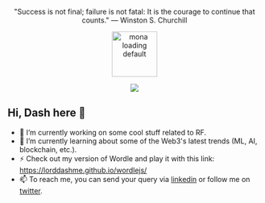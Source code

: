 <!--
**LordDashMe/LordDashMe** is a ✨ _special_ ✨ repository because its `README.md` (this file) appears on your GitHub profile.

Here are some ideas to get you started:

- 🔭 I’m currently working on ...
- 🌱 I’m currently learning ...
- 👯 I’m looking to collaborate on ...
- 🤔 I’m looking for help with ...
- 💬 Ask me about ...
- 📫 How to reach me: ...
- 😄 Pronouns: ...
- ⚡ Fun fact: ...
-->

<!--
# Hello, World!

The usually we do when we are learning a new programming language is to print ```Hello, World!``` and that's the same when you opened or discovered my profile :joy:.

<p align="center"><img src="https://github.githubassets.com/images/modules/notifications/inbox-zero.svg" alt="inbox zero" /></p>

## Hi, Dash here! :wave:

- 🔭 I’m currently working on some Special Projects, you can check this [project list](http://lorddashme.github.io/projects/).
- 🌱 I’m currently learning **Data Science**, **Machine Learning**, etc.
- 🌱 I’m currently learning about some of the Web3's latest trends (blockchain, ML, AI, etc.).
- 📫 How to reach me: Send your queries using this [contact form](http://lorddashme.github.io/contact/).
- :rainbow: Want to donating any token? :heart: I'm really grateful for that, here is my address: 0x370C28483aF8cD4F7A9A1496f8b1888a73d8A684

<p align="center"><img src="https://github.githubassets.com/images/mona-whisper.gif" alt="mona whisper" /></p>

<p align="center">
  <a href="https://github.com/LordDashMe/github-contribution-stats/">
    <img src="https://github-contribution-stats.vercel.app/api/?username=lorddashme" />
  </a>
</p>

<p align="center">"Any fool can write code that a computer can understand. Good programmers write code that humans can understand." - Martin Fowler</p>

## Other Activities

- I'm also working on and maintaining the following projects: [WordleJS](https://lorddashme.github.io/wordlejs/), [Axie Stats Dashboard](https://lorddashme.github.io/axie-stats-dashboard/?id=ronin:70b2821390ffb6d9e3a07a7c8c29ff16f1384021) 
-->

<p align="center">"Success is not final; failure is not fatal: It is the courage to continue that counts." — Winston S. Churchill</p>

<!-- <p align="center"><img src="https://github.githubassets.com/images/mona-whisper.gif" alt="mona whisper" /></p> -->
<p align="center"><img width="90" height="90" src="https://github.githubassets.com/images/mona-loading-default.gif" alt="mona loading default" /></p>

<p align="center">
  <a href="https://github.com/LordDashMe/github-contribution-stats/">
    <img src="https://github-contribution-stats.vercel.app/api/?username=lorddashme" />
  </a>
</p>

## Hi, Dash here :wave:

- 🔭 I’m currently working on some cool stuff related to RF.
- 🌱 I’m currently learning about some of the Web3's latest trends (ML, AI, blockchain, etc.).
- ⚡ Check out my version of Wordle and play it with this link: <https://lorddashme.github.io/wordlejs/>
- 📫 To reach me, you can send your query via [linkedin](https://www.linkedin.com/in/joshua-clifford-reyes-5572b912a/) or follow me on [twitter](https://twitter.com/lorddashme).

